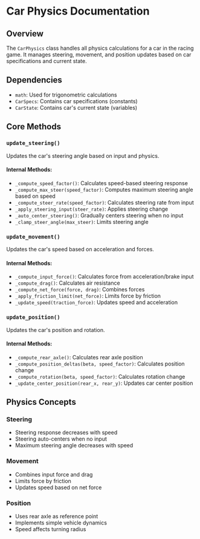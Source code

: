 # Car Physics Documentation

## Overview
The `CarPhysics` class handles all physics calculations for a car in the racing game. It manages steering, movement, and position updates based on car specifications and current state.

## Dependencies
- `math`: Used for trigonometric calculations
- `CarSpecs`: Contains car specifications (constants)
- `CarState`: Contains car's current state (variables)

## Core Methods

### `update_steering()`
Updates the car's steering angle based on input and physics.

#### Internal Methods:
- `_compute_speed_factor()`: Calculates speed-based steering response
- `_compute_max_steer(speed_factor)`: Computes maximum steering angle based on speed
- `_compute_steer_rate(speed_factor)`: Calculates steering rate from input
- `_apply_steering_input(steer_rate)`: Applies steering change
- `_auto_center_steering()`: Gradually centers steering when no input
- `_clamp_steer_angle(max_steer)`: Limits steering angle

### `update_movement()`
Updates the car's speed based on acceleration and forces.

#### Internal Methods:
- `_compute_input_force()`: Calculates force from acceleration/brake input
- `_compute_drag()`: Calculates air resistance
- `_compute_net_force(force, drag)`: Combines forces
- `_apply_friction_limit(net_force)`: Limits force by friction
- `_update_speed(traction_force)`: Updates speed and acceleration

### `update_position()`
Updates the car's position and rotation.

#### Internal Methods:
- `_compute_rear_axle()`: Calculates rear axle position
- `_compute_position_deltas(beta, speed_factor)`: Calculates position change
- `_compute_rotation(beta, speed_factor)`: Calculates rotation change
- `_update_center_position(rear_x, rear_y)`: Updates car center position

## Physics Concepts

### Steering
- Steering response decreases with speed
- Steering auto-centers when no input
- Maximum steering angle decreases with speed

### Movement
- Combines input force and drag
- Limits force by friction
- Updates speed based on net force

### Position
- Uses rear axle as reference point
- Implements simple vehicle dynamics
- Speed affects turning radius